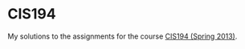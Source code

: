 # CIS194

My solutions to the assignments for the  course [CIS194 (Spring 2013)](http://www.cis.upenn.edu/~cis194/spring13/).

